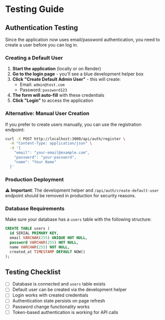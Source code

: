 # Testing Guide

## Authentication Testing

Since the application now uses email/password authentication, you need to create a user before you can log in.

### Creating a Default User

1. **Start the application** (locally or on Render)
2. **Go to the login page** - you'll see a blue development helper box
3. **Click "Create Default Admin User"** - this will create:
   - Email: `admin@test.com`
   - Password: `password123`
4. **The form will auto-fill** with these credentials
5. **Click "Login"** to access the application

### Alternative: Manual User Creation

If you prefer to create users manually, you can use the registration endpoint:

```bash
curl -X POST http://localhost:3000/api/auth/register \
  -H "Content-Type: application/json" \
  -d '{
    "email": "your-email@example.com",
    "password": "your-password",
    "name": "Your Name"
  }'
```

### Production Deployment

⚠️ **Important**: The development helper and `/api/auth/create-default-user` endpoint should be removed in production for security reasons.

### Database Requirements

Make sure your database has a `users` table with the following structure:

```sql
CREATE TABLE users (
  id SERIAL PRIMARY KEY,
  email VARCHAR(255) UNIQUE NOT NULL,
  password VARCHAR(255) NOT NULL,
  name VARCHAR(255) NOT NULL,
  created_at TIMESTAMP DEFAULT NOW()
);
```

## Testing Checklist

- [ ] Database is connected and `users` table exists
- [ ] Default user can be created via the development helper
- [ ] Login works with created credentials
- [ ] Authentication state persists on page refresh
- [ ] Password change functionality works
- [ ] Token-based authentication is working for API calls